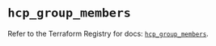 # `hcp_group_members`

Refer to the Terraform Registry for docs: [`hcp_group_members`](https://registry.terraform.io/providers/hashicorp/hcp/0.96.0/docs/resources/group_members).
